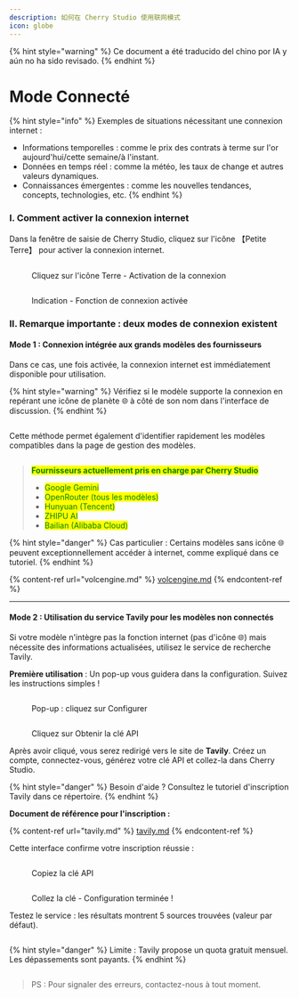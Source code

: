 ```yaml
---
description: 如何在 Cherry Studio 使用联网模式
icon: globe
---
```


{% hint style="warning" %}
Ce document a été traducido del chino por IA y aún no ha sido revisado.
{% endhint %}

# Mode Connecté

{% hint style="info" %}
Exemples de situations nécessitant une connexion internet :

* Informations temporelles : comme le prix des contrats à terme sur l'or aujourd'hui/cette semaine/à l'instant.
* Données en temps réel : comme la météo, les taux de change et autres valeurs dynamiques.
* Connaissances émergentes : comme les nouvelles tendances, concepts, technologies, etc.
{% endhint %}

### I. Comment activer la connexion internet

Dans la fenêtre de saisie de Cherry Studio, cliquez sur l'icône 【Petite Terre】 pour activer la connexion internet.

<figure><img src="../.gitbook/assets/image (94).png" alt=""><figcaption><p>Cliquez sur l'icône Terre - Activation de la connexion</p></figcaption></figure>

<figure><img src="../.gitbook/assets/image (96).png" alt=""><figcaption><p>Indication - Fonction de connexion activée</p></figcaption></figure>

### II. Remarque importante : deux modes de connexion existent

#### Mode 1 : Connexion intégrée aux grands modèles des fournisseurs

Dans ce cas, une fois activée, la connexion internet est immédiatement disponible pour utilisation.

{% hint style="warning" %}
Vérifiez si le modèle supporte la connexion en repérant une icône de planète 🌐 à côté de son nom dans l'interface de discussion.
{% endhint %}

<figure><img src="../.gitbook/assets/image (100).png" alt=""><figcaption></figcaption></figure>

Cette méthode permet également d'identifier rapidement les modèles compatibles dans la page de gestion des modèles.

<figure><img src="../.gitbook/assets/image (101).png" alt=""><figcaption></figcaption></figure>

> <mark style="color:green;">**Fournisseurs actuellement pris en charge par Cherry Studio**</mark>
>
> * <mark style="color:green;">Google Gemini</mark>
> * <mark style="color:green;">OpenRouter (tous les modèles)</mark>
> * <mark style="color:green;">Hunyuan (Tencent)</mark>
> * <mark style="color:green;">ZHIPU AI</mark>
> * <mark style="color:green;">Bailian (Alibaba Cloud)</mark>

{% hint style="danger" %}
Cas particulier :
Certains modèles sans icône 🌐 peuvent exceptionnellement accéder à internet, comme expliqué dans ce tutoriel.
{% endhint %}

{% content-ref url="volcengine.md" %}
[volcengine.md](volcengine.md)
{% endcontent-ref %}

***

#### Mode 2 : Utilisation du service Tavily pour les modèles non connectés

Si votre modèle n'intègre pas la fonction internet (pas d'icône 🌐) mais nécessite des informations actualisées, utilisez le service de recherche Tavily.

**Première utilisation** : Un pop-up vous guidera dans la configuration. Suivez les instructions simples !

<figure><img src="../.gitbook/assets/image (102).png" alt=""><figcaption><p>Pop-up : cliquez sur Configurer</p></figcaption></figure>

<figure><img src="../.gitbook/assets/image (104).png" alt=""><figcaption><p>Cliquez sur Obtenir la clé API</p></figcaption></figure>

Après avoir cliqué, vous serez redirigé vers le site de **Tavily**. Créez un compte, connectez-vous, générez votre clé API et collez-la dans Cherry Studio.

{% hint style="danger" %}
Besoin d'aide ? Consultez le tutoriel d'inscription Tavily dans ce répertoire.
{% endhint %}

**Document de référence pour l'inscription :**

{% content-ref url="tavily.md" %}
[tavily.md](tavily.md)
{% endcontent-ref %}

Cette interface confirme votre inscription réussie :

<figure><img src="../.gitbook/assets/image (105).png" alt=""><figcaption><p>Copiez la clé API</p></figcaption></figure>

<figure><img src="../.gitbook/assets/image (108).png" alt=""><figcaption><p>Collez la clé - Configuration terminée !</p></figcaption></figure>

Testez le service : les résultats montrent 5 sources trouvées (valeur par défaut).

<figure><img src="../.gitbook/assets/image (107).png" alt=""><figcaption></figcaption></figure>

{% hint style="danger" %}
Limite : Tavily propose un quota gratuit mensuel. Les dépassements sont payants.
{% endhint %}

<figure><img src="../.gitbook/assets/image (106).png" alt=""><figcaption></figcaption></figure>

> PS : Pour signaler des erreurs, contactez-nous à tout moment.